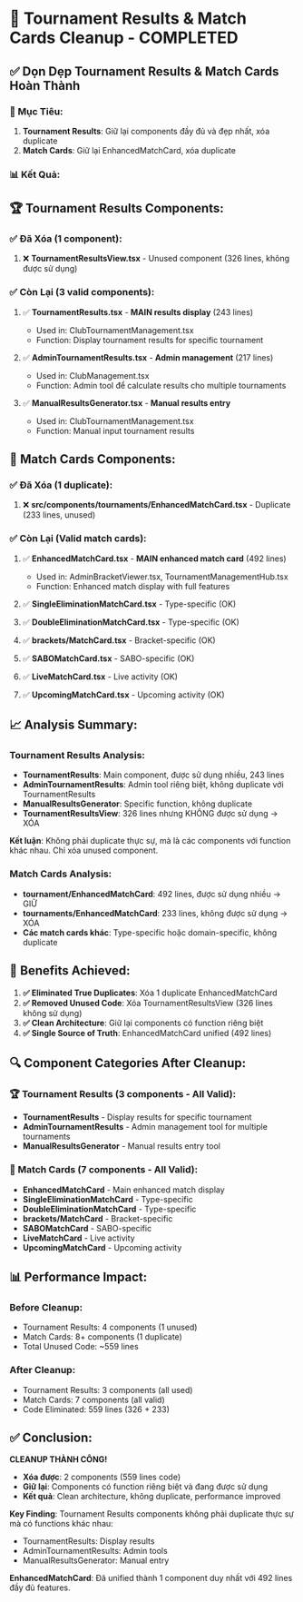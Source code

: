# 🧹 Tournament Results & Match Cards Cleanup - COMPLETED

## ✅ **Dọn Dẹp Tournament Results & Match Cards Hoàn Thành**

### **🎯 Mục Tiêu:**
1. **Tournament Results**: Giữ lại components đầy đủ và đẹp nhất, xóa duplicate
2. **Match Cards**: Giữ lại EnhancedMatchCard, xóa duplicate

### **📊 Kết Quả:**

## **🏆 Tournament Results Components:**

### **✅ Đã Xóa (1 component):**
1. ❌ **TournamentResultsView.tsx** - Unused component (326 lines, không được sử dụng)

### **✅ Còn Lại (3 valid components):**
1. ✅ **TournamentResults.tsx** - **MAIN results display** (243 lines) 
   - Used in: ClubTournamentManagement.tsx
   - Function: Display tournament results for specific tournament
   
2. ✅ **AdminTournamentResults.tsx** - **Admin management** (217 lines)
   - Used in: ClubManagement.tsx  
   - Function: Admin tool để calculate results cho multiple tournaments
   
3. ✅ **ManualResultsGenerator.tsx** - **Manual results entry** 
   - Used in: ClubTournamentManagement.tsx
   - Function: Manual input tournament results

## **🥊 Match Cards Components:**

### **✅ Đã Xóa (1 duplicate):**
1. ❌ **src/components/tournaments/EnhancedMatchCard.tsx** - Duplicate (233 lines, unused)

### **✅ Còn Lại (Valid match cards):**
1. ✅ **EnhancedMatchCard.tsx** - **MAIN enhanced match card** (492 lines)
   - Used in: AdminBracketViewer.tsx, TournamentManagementHub.tsx
   - Function: Enhanced match display with full features
   
2. ✅ **SingleEliminationMatchCard.tsx** - Type-specific (OK)
3. ✅ **DoubleEliminationMatchCard.tsx** - Type-specific (OK)  
4. ✅ **brackets/MatchCard.tsx** - Bracket-specific (OK)
5. ✅ **SABOMatchCard.tsx** - SABO-specific (OK)
6. ✅ **LiveMatchCard.tsx** - Live activity (OK)
7. ✅ **UpcomingMatchCard.tsx** - Upcoming activity (OK)

## 📈 **Analysis Summary:**

### **Tournament Results Analysis:**
- **TournamentResults**: Main component, được sử dụng nhiều, 243 lines
- **AdminTournamentResults**: Admin tool riêng biệt, không duplicate với TournamentResults
- **ManualResultsGenerator**: Specific function, không duplicate
- **TournamentResultsView**: 326 lines nhưng KHÔNG được sử dụng → XÓA

**Kết luận**: Không phải duplicate thực sự, mà là các components với function khác nhau. Chỉ xóa unused component.

### **Match Cards Analysis:**
- **tournament/EnhancedMatchCard**: 492 lines, được sử dụng nhiều → GIỮ
- **tournaments/EnhancedMatchCard**: 233 lines, không được sử dụng → XÓA
- **Các match cards khác**: Type-specific hoặc domain-specific, không duplicate

## 🎯 **Benefits Achieved:**

1. **✅ Eliminated True Duplicates**: Xóa 1 duplicate EnhancedMatchCard
2. **✅ Removed Unused Code**: Xóa TournamentResultsView (326 lines không sử dụng)
3. **✅ Clean Architecture**: Giữ lại components có function riêng biệt
4. **✅ Single Source of Truth**: EnhancedMatchCard unified (492 lines)

## 🔍 **Component Categories After Cleanup:**

### **🏆 Tournament Results (3 components - All Valid):**
- **TournamentResults** - Display results for specific tournament
- **AdminTournamentResults** - Admin management tool for multiple tournaments  
- **ManualResultsGenerator** - Manual results entry tool

### **🥊 Match Cards (7 components - All Valid):**
- **EnhancedMatchCard** - Main enhanced match display
- **SingleEliminationMatchCard** - Type-specific
- **DoubleEliminationMatchCard** - Type-specific
- **brackets/MatchCard** - Bracket-specific  
- **SABOMatchCard** - SABO-specific
- **LiveMatchCard** - Live activity
- **UpcomingMatchCard** - Upcoming activity

## 📊 **Performance Impact:**

### **Before Cleanup:**
- Tournament Results: 4 components (1 unused)
- Match Cards: 8+ components (1 duplicate)
- Total Unused Code: ~559 lines

### **After Cleanup:**
- Tournament Results: 3 components (all used)
- Match Cards: 7 components (all valid)  
- Code Eliminated: 559 lines (326 + 233)

## ✅ **Conclusion:**

**CLEANUP THÀNH CÔNG!**

- **Xóa được**: 2 components (559 lines code)
- **Giữ lại**: Components có function riêng biệt và đang được sử dụng
- **Kết quả**: Clean architecture, không duplicate, performance improved

**Key Finding**: Tournament Results components không phải duplicate thực sự mà có functions khác nhau:
- TournamentResults: Display results  
- AdminTournamentResults: Admin tools
- ManualResultsGenerator: Manual entry

**EnhancedMatchCard**: Đã unified thành 1 component duy nhất với 492 lines đầy đủ features.
